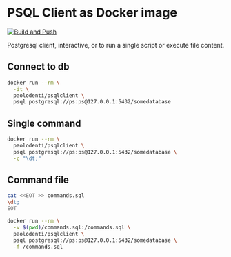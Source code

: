 # PSQL Client as Docker image

[![Build and Push](https://github.com/paolodenti/psqlclient/actions/workflows/build-publish.yaml/badge.svg)](https://github.com/paolodenti/psqlclient/actions/workflows/build-publish.yaml)

Postgresql client, interactive, or to run a single script or execute file content.

## Connect to db

```bash
docker run --rm \
  -it \
  paolodenti/psqlclient \
  psql postgresql://ps:ps@127.0.0.1:5432/somedatabase
```

## Single command

```bash
docker run --rm \
  paolodenti/psqlclient \
  psql postgresql://ps:ps@127.0.0.1:5432/somedatabase \
  -c "\dt;"
```

## Command file

```bash
cat <<EOT >> commands.sql
\dt;
EOT

docker run --rm \
  -v $(pwd)/commands.sql:/commands.sql \
  paolodenti/psqlclient \
  psql postgresql://ps:ps@127.0.0.1:5432/somedatabase \
  -f /commands.sql
```

